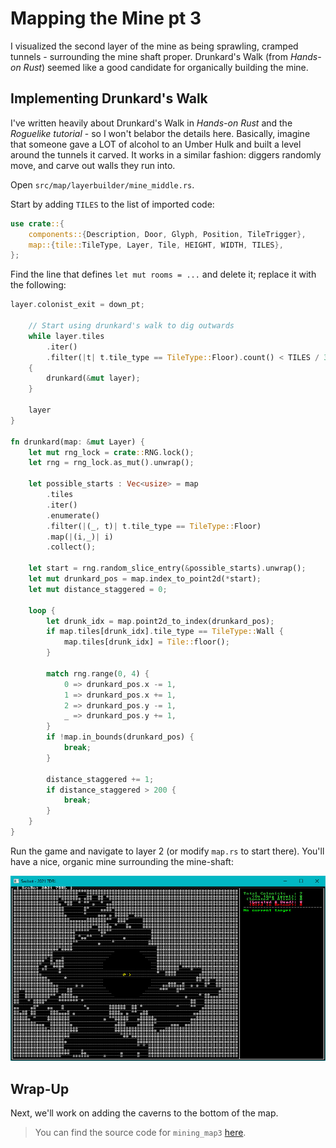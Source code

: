 # Mapping the Mine pt 3

I visualized the second layer of the mine as being sprawling, cramped tunnels - surrounding the mine shaft proper. Drunkard's Walk (from *Hands-on Rust*) seemed like a good candidate for organically building the mine.

## Implementing Drunkard's Walk

I've written heavily about Drunkard's Walk in *Hands-on Rust* and the *Roguelike tutorial* - so I won't belabor the details here. Basically, imagine that someone gave a LOT of alcohol to an Umber Hulk and built a level around the tunnels it carved. It works in a similar fashion: diggers randomly move, and carve out walls they run into.

Open `src/map/layerbuilder/mine_middle.rs`. 

Start by adding `TILES` to the list of imported code:

~~~rust
use crate::{
    components::{Description, Door, Glyph, Position, TileTrigger},
    map::{tile::TileType, Layer, Tile, HEIGHT, WIDTH, TILES},
};
~~~

Find the line that defines `let mut rooms = ...` and delete it; replace it with the following:

~~~rust
layer.colonist_exit = down_pt;

    // Start using drunkard's walk to dig outwards
    while layer.tiles
        .iter()
        .filter(|t| t.tile_type == TileType::Floor).count() < TILES / 3
    {
        drunkard(&mut layer);
    }

    layer
}

fn drunkard(map: &mut Layer) {
    let mut rng_lock = crate::RNG.lock();
    let rng = rng_lock.as_mut().unwrap();

    let possible_starts : Vec<usize> = map
        .tiles
        .iter()
        .enumerate()
        .filter(|(_, t)| t.tile_type == TileType::Floor)
        .map(|(i,_)| i)
        .collect();

    let start = rng.random_slice_entry(&possible_starts).unwrap();
    let mut drunkard_pos = map.index_to_point2d(*start);
    let mut distance_staggered = 0;

    loop {
        let drunk_idx = map.point2d_to_index(drunkard_pos);
        if map.tiles[drunk_idx].tile_type == TileType::Wall {
            map.tiles[drunk_idx] = Tile::floor();
        }

        match rng.range(0, 4) {
            0 => drunkard_pos.x -= 1,
            1 => drunkard_pos.x += 1,
            2 => drunkard_pos.y -= 1,
            _ => drunkard_pos.y += 1,
        }
        if !map.in_bounds(drunkard_pos) {
            break;
        }

        distance_staggered += 1;
        if distance_staggered > 200 {
            break;
        }
    }
}
~~~

Run the game and navigate to layer 2 (or modify `map.rs` to start there). You'll have a nice, organic mine surrounding the mine-shaft:

![](mine-head3.jpg)

## Wrap-Up

Next, we'll work on adding the caverns to the bottom of the map.

> You can find the source code for `mining_map3` [here](https://github.com/thebracket/secbot-2021-7drl/tree/tutorial/tutorial/mining_map3/).